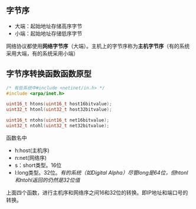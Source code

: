 ## 字节序
* 大端：起始地址存储高序字节
* 小端：起始地址存储低序字节

网络协议都使用**网络字节序**（大端）。主机上的字节序称为**主机字节序**（有的系统采用大端，有的系统采用小端）

## 字节序转换函数函数原型
```c
/* 有些系统中#include <netinet/in.h> */
#include <arpa/inet.h>

uint16_t htons(uint16_t host16bitvalue);
uint32_t htonl(uint32_t host32bitvalue);

uint16_t ntohs(uint16_t net16bitvalue);
uint32_t ntohl(uint32_t net32bitvalue);
```
函数名中
* h:host(主机序)
* n:net(网络序)
* s：short类型。16位
* l:long类型。32位。*有的系统（如Digital Alpha）尽管long是64位，但htonl和ntohl返回的仍然是32位值*

上面四个函数，进行主机序和网络序之间16和32位的转换。即IP地址和端口号的转换。